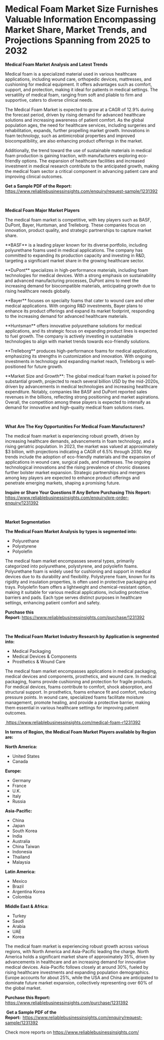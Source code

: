 <p><h1>Medical Foam Market Size Furnishes Valuable Information Encompassing Market Share, Market Trends, and Projections Spanning from 2025 to 2032</h1></p><p><strong>Medical Foam Market Analysis and Latest Trends</strong></p>
<p><p>Medical foam is a specialized material used in various healthcare applications, including wound care, orthopedic devices, mattresses, and cushioning for medical equipment. It offers advantages such as comfort, support, and protection, making it ideal for patients in medical settings. The versatility of medical foam, ranging from soft and pliable to firm and supportive, caters to diverse clinical needs.</p><p>The Medical Foam Market is expected to grow at a CAGR of 12.9% during the forecast period, driven by rising demand for advanced healthcare solutions and increasing awareness of patient comfort. As the global population ages, the need for healthcare services, including surgeries and rehabilitation, expands, further propelling market growth. Innovations in foam technology, such as antimicrobial properties and improved biocompatibility, are also enhancing product offerings in the market.</p><p>Additionally, the trend toward the use of sustainable materials in medical foam production is gaining traction, with manufacturers exploring eco-friendly options. The expansion of healthcare facilities and increased investment in medical research contribute to the anticipated growth, making the medical foam sector a critical component in advancing patient care and improving clinical outcomes.</p></p>
<p><strong>Get a Sample PDF of the Report:&nbsp;</strong> <a href="https://www.reliablebusinessinsights.com/enquiry/request-sample/1231392?utm_campaign=2335&utm_medium=2&utm_source=Github&utm_content=ia&utm_term=02042025&utm_id=medical-foam">https://www.reliablebusinessinsights.com/enquiry/request-sample/1231392</a></p>
<p>&nbsp;</p>
<p><strong>Medical Foam Major Market Players</strong></p>
<p><p>The medical foam market is competitive, with key players such as BASF, DuPont, Bayer, Huntsman, and Trelleborg. These companies focus on innovation, product quality, and strategic partnerships to capture market share.</p><p>**BASF** is a leading player known for its diverse portfolio, including polyurethane foams used in medical applications. The company has committed to expanding its production capacity and investing in R&D, targeting a significant market share in the growing healthcare sector. </p><p>**DuPont** specializes in high-performance materials, including foam technologies for medical devices. With a strong emphasis on sustainability and advanced manufacturing processes, DuPont aims to meet the increasing demand for biocompatible materials, anticipating growth due to rising healthcare needs globally.</p><p>**Bayer** focuses on specialty foams that cater to wound care and other medical applications. With ongoing R&D investments, Bayer plans to enhance its product offerings and expand its market footprint, responding to the increasing demand for advanced healthcare materials.</p><p>**Huntsman** offers innovative polyurethane solutions for medical applications, and its strategic focus on expanding product lines is expected to fuel growth. The company is actively investing in sustainable technologies to align with market trends towards eco-friendly solutions.</p><p>**Trelleborg** produces high-performance foams for medical applications, emphasizing its strengths in customization and innovation. With ongoing investments in technology and expanding market reach, Trelleborg is well-positioned for future growth.</p><p>**Market Size and Growth**: The global medical foam market is poised for substantial growth, projected to reach several billion USD by the mid-2020s, driven by advancements in medical technologies and increasing healthcare expenditure. Notably, companies like BASF and DuPont reported sales revenues in the billions, reflecting strong positioning and market aspirations. Overall, the competition among these players is expected to intensify as demand for innovative and high-quality medical foam solutions rises.</p></p>
<p>&nbsp;</p>
<p><strong>What Are The Key Opportunities For Medical Foam Manufacturers?</strong></p>
<p><p>The medical foam market is experiencing robust growth, driven by increasing healthcare demands, advancements in foam technology, and a rising geriatric population. In 2023, the market was valued at approximately $3 billion, with projections indicating a CAGR of 6.5% through 2030. Key trends include the adoption of eco-friendly materials and the expansion of applications in wound care, surgical pads, and mattresses. The ongoing technological innovations and the rising prevalence of chronic diseases further bolster market expansion. Strategic partnerships and mergers among key players are expected to enhance product offerings and penetrate emerging markets, shaping a promising future.</p></p>
<p><strong>Inquire or Share Your Questions If Any Before Purchasing This Report:</strong> <a href="https://www.reliablebusinessinsights.com/enquiry/pre-order-enquiry/1231392?utm_campaign=2335&utm_medium=2&utm_source=Github&utm_content=ia&utm_term=02042025&utm_id=medical-foam">https://www.reliablebusinessinsights.com/enquiry/pre-order-enquiry/1231392</a></p>
<p>&nbsp;</p>
<p><strong>Market Segmentation</strong></p>
<p><strong>The Medical Foam Market Analysis by types is segmented into:</strong></p>
<p><ul><li>Polyurethane</li><li>Polystyrene</li><li>Polyolefin</li></ul></p>
<p><p>The medical foam market encompasses several types, primarily categorized into polyurethane, polystyrene, and polyolefin foams. Polyurethane foam is widely used for cushioning and support in medical devices due to its durability and flexibility. Polystyrene foam, known for its rigidity and insulation properties, is often used in protective packaging and trays. Polyolefin foam offers a lightweight and chemical-resistant option, making it suitable for various medical applications, including protective barriers and pads. Each type serves distinct purposes in healthcare settings, enhancing patient comfort and safety.</p></p>
<p><strong>Purchase this Report:&nbsp;</strong><a href="https://www.reliablebusinessinsights.com/purchase/1231392?utm_campaign=2335&utm_medium=2&utm_source=Github&utm_content=ia&utm_term=02042025&utm_id=medical-foam">https://www.reliablebusinessinsights.com/purchase/1231392</a></p>
<p>&nbsp;</p>
<p><strong>The Medical Foam Market Industry Research by Application is segmented into:</strong></p>
<p><ul><li>Medical Packaging</li><li>Medical Devices & Components</li><li>Prosthetics & Wound Care</li></ul></p>
<p><p>The medical foam market encompasses applications in medical packaging, medical devices and components, prosthetics, and wound care. In medical packaging, foams provide cushioning and protection for fragile products. For medical devices, foams contribute to comfort, shock absorption, and structural support. In prosthetics, foams enhance fit and comfort, reducing pressure points. In wound care, specialized foams facilitate moisture management, promote healing, and provide a protective barrier, making them essential in various healthcare settings for improving patient outcomes.</p></p>
<p><a href="https://www.reliablebusinessinsights.com/medical-foam-r1231392?utm_campaign=2335&utm_medium=2&utm_source=Github&utm_content=ia&utm_term=02042025&utm_id=medical-foam">&nbsp;https://www.reliablebusinessinsights.com/medical-foam-r1231392</a></p>
<p><strong>In terms of Region, the Medical Foam Market Players available by Region are:</strong></p>
<p>
    <p> <strong> North America: </strong>
        <ul>
            <li>United States</li>
            <li>Canada</li>
        </ul>
        </p> 
    <p> <strong> Europe: </strong>
        <ul>
            <li>Germany</li>
            <li>France</li>
            <li>U.K.</li>
            <li>Italy</li>
            <li>Russia</li>
        </ul>
        </p> 
    <p> <strong> Asia-Pacific: </strong>
        <ul>
            <li>China</li>
            <li>Japan</li>
            <li>South Korea</li>
            <li>India</li>
            <li>Australia</li>
            <li>China Taiwan</li>
            <li>Indonesia</li>
            <li>Thailand</li>
            <li>Malaysia</li>
        </ul>
        </p> 
    <p> <strong> Latin America: </strong>
        <ul>
            <li>Mexico</li>
            <li>Brazil</li>
            <li>Argentina Korea</li>
            <li>Colombia</li>
        </ul>
        </p> 
    <p> <strong> Middle East & Africa: </strong>
        <ul>
            <li>Turkey</li>
            <li>Saudi</li>
            <li>Arabia</li>
            <li>UAE</li>
            <li>Korea</li>
        </ul>
    </p>
    </p>
<p><p>The medical foam market is experiencing robust growth across various regions, with North America and Asia-Pacific leading the charge. North America holds a significant market share of approximately 35%, driven by advancements in healthcare and an increasing demand for innovative medical devices. Asia-Pacific follows closely at around 30%, fueled by rising healthcare investments and expanding population demographics. Europe accounts for about 25%, while the USA and China are anticipated to dominate future market expansion, collectively representing over 60% of the global market.</p></p>
<p><strong>Purchase this Report: </strong><a href="https://www.reliablebusinessinsights.com/purchase/1231392?utm_campaign=2335&utm_medium=2&utm_source=Github&utm_content=ia&utm_term=02042025&utm_id=medical-foam">https://www.reliablebusinessinsights.com/purchase/1231392</a></p>
<p>&nbsp;<strong>Get a Sample PDF of the Report:&nbsp;&nbsp;</strong><a href="https://www.reliablebusinessinsights.com/enquiry/request-sample/1231392?utm_campaign=2335&utm_medium=2&utm_source=Github&utm_content=ia&utm_term=02042025&utm_id=medical-foam">https://www.reliablebusinessinsights.com/enquiry/request-sample/1231392</a></p>
<p><strong></strong></p>
<p>Check more reports on <a href="https://www.reliablebusinessinsights.com/?utm_campaign=2335&utm_medium=2&utm_source=Github&utm_content=ia&utm_term=02042025&utm_id=medical-foam">https://www.reliablebusinessinsights.com/</a></p>